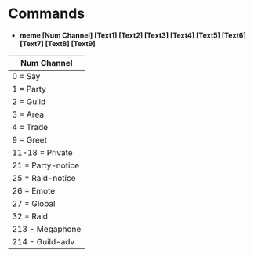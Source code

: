 # Commands 
- **meme [Num Channel] [Text1] [Text2] [Text3] [Text4] [Text5] [Text6] [Text7] [Text8] [Text9]**

| Num Channel |
| ------------------------ |
| 0 = Say |
| 1 = Party |
| 2 = Guild |
| 3 = Area |
| 4 = Trade |
| 9 = Greet |
| 11-18 = Private |
| 21 = Party-notice |
| 25 = Raid-notice|
| 26 = Emote |
| 27 = Global |
| 32 = Raid |
| 213 - Megaphone |
| 214 - Guild-adv |
